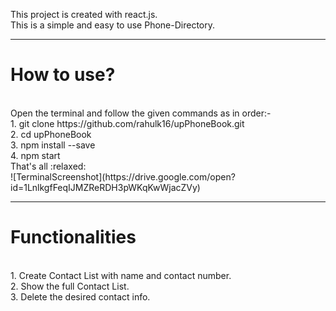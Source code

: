 This project is created with react.js.<br>
This is a simple and easy to use Phone-Directory.<br><hr>
<h1>How to use?</h1><br>
Open the terminal and follow the given commands as in order:-<br>
1. git clone https://github.com/rahulk16/upPhoneBook.git <br>
2. cd upPhoneBook <br>
3. npm install --save <br>
4. npm start <br>
That's all :relaxed: <br>
![TerminalScreenshot](https://drive.google.com/open?id=1LnlkgfFeqIJMZReRDH3pWKqKwWjacZVy)
<hr>
<h1>Functionalities</h1><br>
1. Create Contact List with name and contact number.<br>
2. Show the full Contact List.<br>
3. Delete the desired contact info.
